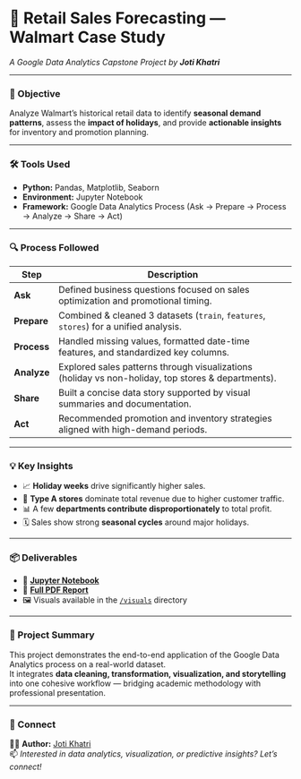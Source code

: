 # 🧩 Retail Sales Forecasting — Walmart Case Study  
*A Google Data Analytics Capstone Project by **Joti Khatri***

---

### 🎯 Objective  
Analyze Walmart’s historical retail data to identify **seasonal demand patterns**, assess the **impact of holidays**, and provide **actionable insights** for inventory and promotion planning.

---

### 🛠️ Tools Used  
- **Python:** Pandas, Matplotlib, Seaborn  
- **Environment:** Jupyter Notebook  
- **Framework:** Google Data Analytics Process (Ask → Prepare → Process → Analyze → Share → Act)

---

### 🔍 Process Followed  
| Step | Description |
|------|--------------|
| **Ask** | Defined business questions focused on sales optimization and promotional timing. |
| **Prepare** | Combined & cleaned 3 datasets (`train`, `features`, `stores`) for a unified analysis. |
| **Process** | Handled missing values, formatted date-time features, and standardized key columns. |
| **Analyze** | Explored sales patterns through visualizations (holiday vs non-holiday, top stores & departments). |
| **Share** | Built a concise data story supported by visual summaries and documentation. |
| **Act** | Recommended promotion and inventory strategies aligned with high-demand periods. |

---

### 💡 Key Insights  
- 📈 **Holiday weeks** drive significantly higher sales.  
- 🏬 **Type A stores** dominate total revenue due to higher customer traffic.  
- 📊 A few **departments contribute disproportionately** to total profit.  
- 🗓️ Sales show strong **seasonal cycles** around major holidays.

---

### 📦 Deliverables  
- 📓 [**Jupyter Notebook**](https://github.com/jotiharesh/walmart-retail-sales-forecasting/tree/main/Visuals)  
- 📘 [**Full PDF Report**](https://github.com/jotiharesh/walmart-retail-sales-forecasting/blob/main/Walmart_Sales_Forecasting_Case_Study.pdf)  
- 🖼️ Visuals available in the [`/visuals`](https://github.com/jotiharesh/walmart-retail-sales-forecasting/tree/main/Visuals) directory  

---

### 🧠 Project Summary  
This project demonstrates the end-to-end application of the Google Data Analytics process on a real-world dataset.  
It integrates **data cleaning, transformation, visualization, and storytelling** into one cohesive workflow — bridging academic methodology with professional presentation.

---

### 🔗 Connect  
👩‍💻 **Author:** [Joti Khatri](https://www.linkedin.com/in/joti-khatri-86658923b/)  
📫 *Interested in data analytics, visualization, or predictive insights? Let’s connect!*  

